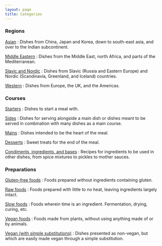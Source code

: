 ```yaml
---
layout: page
title: Categories
---
```


### Regions

[Asian](asian)
:   Dishes from China, Japan and Korea, down to south-east asia, and over to the Indian subcontinent.

[Middle Eastern](middle-eastern)
:   Dishes from the Middle East, north Africa, and parts of the Mediterranean.

[Slavic and Nordic](slavic-nordic)
:   Dishes from Slavic (Russia and Eastern Europe) and Nordic (Scandinavia, Greenland, and Iceland) countries.

[Western](western)
:   Dishes from Europe, the UK, and the Americas.

### Courses

[Starters](starters)
:   Dishes to start a meal with.

[Sides](sides)
:   Dishes for serving alongside a main dish or dishes meant to be served in combination with many dishes as a main course.

[Mains](mains)
:   Dishes intended to be the heart of the meal.

[Desserts](desserts)
:   Sweet treats for the end of the meal.

[Condiments, ingredients, and bases](additions)
:   Recipes for ingredients to be used in other dishes, from spice mixtures to pickles to mother sauces.

### Preparations

[Gluten-free foods](gluten-free)
:   Foods prepared without ingredients containing gluten.

[Raw foods](raw)
:   Foods prepared with little to no heat, leaving ingredients largely intact.

[Slow foods](slow)
:   Foods wherein time is an ingredient. Fermentation, drying, curing, etc.

[Vegan foods](vegan)
:   Foods made from plants, without using anything made of or by animals.

[Vegan (with simple substitutions)](vegan-with-substitute)
:   Dishes presented as non-vegan, but which are easily made vegan through a simple substitution.
